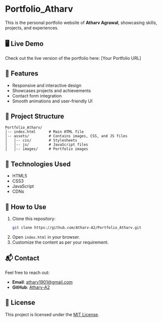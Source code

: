 # Portfolio_Atharv

This is the personal portfolio website of **Atharv Agrawal**, showcasing skills, projects, and experiences.

## 🖥️ Live Demo
Check out the live version of the portfolio here: [Your Portfolio URL]

## 📌 Features
- Responsive and interactive design
- Showcases projects and achievements
- Contact form integration
- Smooth animations and user-friendly UI

## 📂 Project Structure
```
Portfolio_Atharv/
│-- index.html      # Main HTML file
│-- assets/         # Contains images, CSS, and JS files
│   │-- css/        # Stylesheets
│   │-- js/         # JavaScript files
│   │-- images/     # Portfolio images
```

## 🚀 Technologies Used
- HTML5
- CSS3
- JavaScript
- CDNs

## 📖 How to Use
1. Clone this repository:
   ```bash
   git clone https://github.com/Atharv-A2/Portfolio_Atharv.git
   ```
2. Open `index.html` in your browser.
3. Customize the content as per your requirement.

## 📬 Contact
Feel free to reach out:
- **Email**: atharv1901@gmail.com
- **GitHub**: [Atharv-A2](https://github.com/Atharv-A2)

## 📜 License
This project is licensed under the [MIT License](LICENSE).
